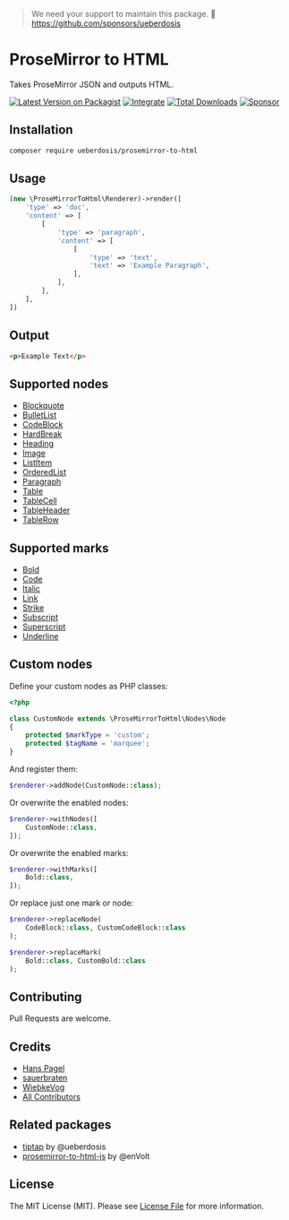 > We need your support to maintain this package. 💖 https://github.com/sponsors/ueberdosis

# ProseMirror to HTML
Takes ProseMirror JSON and outputs HTML.

[![Latest Version on Packagist](https://img.shields.io/packagist/v/ueberdosis/prosemirror-to-html.svg)](https://packagist.org/packages/ueberdosis/prosemirror-to-html)
[![Integrate](https://github.com/ueberdosis/html-to-prosemirror/workflows/Integrate/badge.svg?branch=main)](https://github.com/ueberdosis/html-to-prosemirror/actions)
[![Total Downloads](https://img.shields.io/packagist/dt/ueberdosis/prosemirror-to-html.svg?style=flat-square)](https://packagist.org/packages/ueberdosis/prosemirror-to-html)
[![Sponsor](https://img.shields.io/static/v1?label=Sponsor&message=%E2%9D%A4&logo=GitHub)](https://github.com/sponsors/ueberdosis)

## Installation
```bash
composer require ueberdosis/prosemirror-to-html
```

## Usage
```php
(new \ProseMirrorToHtml\Renderer)->render([
    'type' => 'doc',
    'content' => [
        [
            'type' => 'paragraph',
            'content' => [
                [
                    'type' => 'text',
                    'text' => 'Example Paragraph',
                ],
            ],
        ],
    ],
])
```

## Output
```html
<p>Example Text</p>
```

## Supported nodes
- [Blockquote](https://github.com/ueberdosis/prosemirror-to-html/blob/main/src/Nodes/Blockquote.php)
- [BulletList](https://github.com/ueberdosis/prosemirror-to-html/blob/main/src/Nodes/BulletList.php)
- [CodeBlock](https://github.com/ueberdosis/prosemirror-to-html/blob/main/src/Nodes/CodeBlock.php)
- [HardBreak](https://github.com/ueberdosis/prosemirror-to-html/blob/main/src/Nodes/HardBreak.php)
- [Heading](https://github.com/ueberdosis/prosemirror-to-html/blob/main/src/Nodes/Heading.php)
- [Image](https://github.com/ueberdosis/prosemirror-to-html/blob/main/src/Nodes/Image.php)
- [ListItem](https://github.com/ueberdosis/prosemirror-to-html/blob/main/src/Nodes/ListItem.php)
- [OrderedList](https://github.com/ueberdosis/prosemirror-to-html/blob/main/src/Nodes/OrderedList.php)
- [Paragraph](https://github.com/ueberdosis/prosemirror-to-html/blob/main/src/Nodes/Paragraph.php)
- [Table](https://github.com/ueberdosis/prosemirror-to-html/blob/main/src/Nodes/Table.php)
- [TableCell](https://github.com/ueberdosis/prosemirror-to-html/blob/main/src/Nodes/TableCell.php)
- [TableHeader](https://github.com/ueberdosis/prosemirror-to-html/blob/main/src/Nodes/TableHeader.php)
- [TableRow](https://github.com/ueberdosis/prosemirror-to-html/blob/main/src/Nodes/TableRow.php)

## Supported marks
- [Bold](https://github.com/ueberdosis/prosemirror-to-html/blob/main/src/Marks/Bold.php)
- [Code](https://github.com/ueberdosis/prosemirror-to-html/blob/main/src/Marks/Code.php)
- [Italic](https://github.com/ueberdosis/prosemirror-to-html/blob/main/src/Marks/Italic.php)
- [Link](https://github.com/ueberdosis/prosemirror-to-html/blob/main/src/Marks/Link.php)
- [Strike](https://github.com/ueberdosis/prosemirror-to-html/blob/main/src/Marks/Strike.php)
- [Subscript](https://github.com/ueberdosis/prosemirror-to-html/blob/main/src/Marks/Subscript.php)
- [Superscript](https://github.com/ueberdosis/prosemirror-to-html/blob/main/src/Marks/Superscript.php)
- [Underline](https://github.com/ueberdosis/prosemirror-to-html/blob/main/src/Marks/Underline.php)

## Custom nodes
Define your custom nodes as PHP classes:
```php
<?php

class CustomNode extends \ProseMirrorToHtml\Nodes\Node
{
    protected $markType = 'custom';
    protected $tagName = 'marquee';
}
```

And register them:
```php
$renderer->addNode(CustomNode::class);
```

Or overwrite the enabled nodes:
```php
$renderer->withNodes([
    CustomNode::class,
]);
```

Or overwrite the enabled marks:
```php
$renderer->withMarks([
    Bold::class,
]);
```

Or replace just one mark or node:
```php
$renderer->replaceNode(
    CodeBlock::class, CustomCodeBlock::class
);

$renderer->replaceMark(
    Bold::class, CustomBold::class
);
```

## Contributing
Pull Requests are welcome.

## Credits
- [Hans Pagel](https://github.com/hanspagel)
- [sauerbraten](https://github.com/sauerbraten)
- [WiebkeVog](https://github.com/WiebkeVog)
- [All Contributors](../../contributors)

## Related packages
- [tiptap](https://github.com/ueberdosis/tiptap) by @ueberdosis
- [prosemirror-to-html-js](https://github.com/enVolt/prosemirror-to-html) by @enVolt

## License
The MIT License (MIT). Please see [License File](LICENSE.md) for more information.
